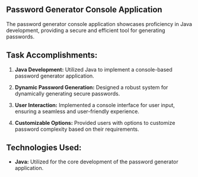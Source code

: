 ## Password Generator Console Application

The password generator console application showcases proficiency in Java development, providing a secure and efficient tool for generating passwords.

## Task Accomplishments:
1. **Java Development:** Utilized Java to implement a console-based password generator application.

2. **Dynamic Password Generation:** Designed a robust system for dynamically generating secure passwords.

3. **User Interaction:** Implemented a console interface for user input, ensuring a seamless and user-friendly experience.

4. **Customizable Options:** Provided users with options to customize password complexity based on their requirements.

## Technologies Used:
- **Java:** Utilized for the core development of the password generator application.

